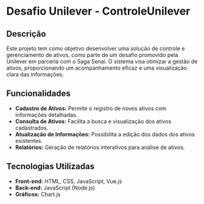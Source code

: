 # Desafio Unilever - ControleUnilever

## Descrição

Este projeto tem como objetivo desenvolver uma solução de controle e gerenciamento de ativos, como parte de um desafio promovido pela Unilever em parceria com o Saga Senai. O sistema visa otimizar a gestão de ativos, proporcionando um acompanhamento eficaz e uma visualização clara das informações.

## Funcionalidades

- **Cadastro de Ativos:** Permite o registro de novos ativos com informações detalhadas.
- **Consulta de Ativos:** Facilita a busca e visualização dos ativos cadastrados.
- **Atualização de Informações:** Possibilita a edição dos dados dos ativos existentes.
- **Relatórios:** Geração de relatórios interativos para análise de ativos.

## Tecnologias Utilizadas

- **Front-end:** HTML, CSS, JavaScript, Vue.js
- **Back-end:** JavaScript (Node.js)
- **Gráficos:** Chart.js
